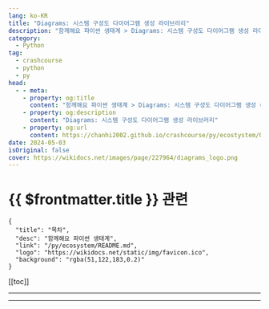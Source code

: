 ```yaml
---
lang: ko-KR
title: "Diagrams: 시스템 구성도 다이어그램 생성 라이브러리"
description: "함께해요 파이썬 생태계 > Diagrams: 시스템 구성도 다이어그램 생성 라이브러리"
category:
  - Python
tag: 
  - crashcourse
  - python
  - py
head:
  - - meta:
    - property: og:title
      content: "함께해요 파이썬 생태계 > Diagrams: 시스템 구성도 다이어그램 생성 라이브러리"
    - property: og:description
      content: "Diagrams: 시스템 구성도 다이어그램 생성 라이브러리"
    - property: og:url
      content: https://chanhi2002.github.io/crashcourse/py/ecostystem/04/diagrams.html
date: 2024-05-03
isOriginal: false
cover: https://wikidocs.net/images/page/227964/diagrams_logo.png
---
```


# {{ $frontmatter.title }} 관련

```component VPCard
{
  "title": "목차",
  "desc": "함께해요 파이썬 생태계",
  "link": "/py/ecosystem/README.md",
  "logo": "https://wikidocs.net/static/img/favicon.ico",
  "background": "rgba(51,122,183,0.2)"
}
```

[[toc]]

---

<SiteInfo
  name="Diagrams: 시스템 구성도 다이어그램 생성 라이브러리 | WikiDocs"
  desc="함께해요 파이썬 생태계"
  url="https://wikidocs.net/227964"
  logo="https://wikidocs.net/static/img/favicon.ico"
  preview="https://wikidocs.net/images/page/227964/diagrams_logo.png"/>

<!-- TODO: 작성 -->

---

<TagLinks />